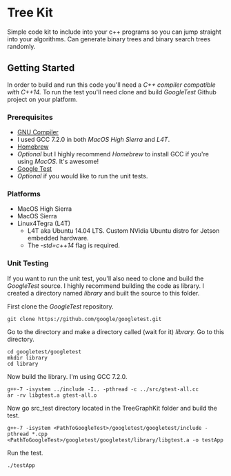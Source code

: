 
# Tree Kit

Simple code kit to include into your c++ programs so you can jump straight into your algorithms. Can generate binary trees and binary search trees randomly.

## Getting Started

In order to build and run this code you'll need a *C++ compiler compatible with C++14.* To run the test you'll need clone and build *GoogleTest* Github project on your platform.

### Prerequisites

* [GNU Compiler](https://gcc.gnu.org)
 * I used GCC 7.2.0 in both *MacOS High Sierra* and *L4T*.
* [Homebrew](https://brew.sh)
 * *Optional* but I highly recommend *Homebrew* to install GCC if you're using *MacOS.* It's awesome!
* [Google Test](https://github.com/google/googletest)
 * *Optional* if you would like to run the unit tests.

### Platforms

* MacOS High Sierra
* MacOS Sierra
* Linux4Tegra (L4T) 
  * L4T aka Ubuntu 14.04 LTS. Custom NVidia Ubuntu distro for Jetson embedded hardware.
  * The *-std=c++14* flag is required.

### Unit Testing

If you want to run the unit test, you'll also need to clone and build the *GoogleTest* source. I highly recommend building the code as library. I created a directory named *library* and built the source to this folder.

First clone the *GoogleTest* repository.
```
git clone https://github.com/google/googletest.git
```

Go to the directory and make a directory called (wait for it) *library.* Go to this directory.

```
cd googletest/googletest
mkdir library
cd library
```

Now build the library. I'm using GCC 7.2.0.

```
g++-7 -isystem ../include -I.. -pthread -c ../src/gtest-all.cc
ar -rv libgtest.a gtest-all.o
```

Now go src_test directory located in the TreeGraphKit folder and build the test.
```
g++-7 -isystem <PathToGoogleTest>/googletest/googletest/include -pthread *.cpp <PathToGoogleTest>/googletest/googletest/library/libgtest.a -o testApp
```

Run the test.
```
./testApp
```
